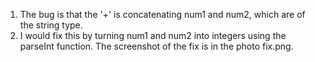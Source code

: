 1. The bug is that the '+' is concatenating num1 and num2, which are of the string type.
2. I would fix this by turning num1 and num2 into integers using the parseInt function. The screenshot of the fix is in the photo fix.png.